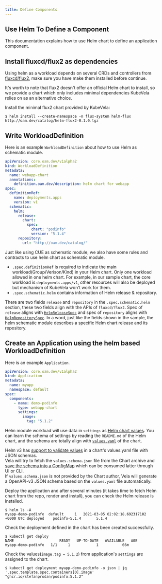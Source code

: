```yaml
---
title: Define Components
---
```


## Use Helm To Define a Component

This documentation explains how to use Helm chart to define an application component.

## Install fluxcd/flux2 as dependencies

Using helm as a workload depends on several CRDs and controllers from [fluxcd/flux2](https://github.com/fluxcd/flux2), make sure you have make them installed before continue.

It's worth to note that flux2 doesn't offer an official Helm chart to install,
so we provide a chart which only includes minimal dependencies KubeVela relies on as an alternative choice.

Install the minimal flux2 chart provided by KubeVela:
```shell
$ helm install --create-namespace -n flux-system helm-flux http://oam.dev/catalog/helm-flux2-0.1.0.tgz
```

## Write WorkloadDefinition 
Here is an example `WorkloadDefinition` about how to use Helm as schematic module.

```yaml
apiVersion: core.oam.dev/v1alpha2
kind: WorkloadDefinition
metadata:
  name: webapp-chart
  annotations:
    definition.oam.dev/description: helm chart for webapp
spec:
  definitionRef:
    name: deployments.apps
    version: v1
  schematic:
    helm:
      release:
        chart:
          spec:
            chart: "podinfo"
            version: "5.1.4"
      repository:
        url: "http://oam.dev/catalog/"
```

Just like using CUE as schematic module, we also have some rules and contracts to use helm chart as schematic module.

- `.spec.definitionRef` is required to indicate the main workload(Group/Verison/Kind) in your Helm chart.
Only one workload allowed in one helm chart.
For example, in our sample chart, the core workload is `deployments.apps/v1`, other resources will also be deployed but mechanism of KubeVela won't work for them.
- `.spec.schematic.helm` contains information of Helm release & repository.

There are two fields `release` and `repository` in the `.spec.schematic.helm` section, these two fields align with the APIs of `fluxcd/flux2`. Spec of `release` aligns with [`HelmReleaseSpec`](https://github.com/fluxcd/helm-controller/blob/main/docs/api/helmrelease.md) and spec of `repository` aligns with [`HelmRepositorySpec`](https://github.com/fluxcd/source-controller/blob/main/docs/api/source.md#source.toolkit.fluxcd.io/v1beta1.HelmRepository).
In a word, just like the fields shown in the sample, the helm schematic module describes a specific Helm chart release and its repository.

## Create an Application using the helm based WorkloadDefinition

Here is an example `Application`.

```yaml
apiVersion: core.oam.dev/v1alpha2
kind: Application
metadata:
  name: myapp
  namespace: default
spec:
  components:
    - name: demo-podinfo 
      type: webapp-chart 
      settings: 
        image:
          tag: "5.1.2"
```
Helm module workload will use data in `settings` as [Helm chart values](https://github.com/captainroy-hy/podinfo/blob/master/charts/podinfo/values.yaml).
You can learn the schema of settings by reading the `README.md` of the Helm
chart, and the schema are totally align with
[`values.yaml`](https://github.com/captainroy-hy/podinfo/blob/master/charts/podinfo/values.yaml)
of the chart.  

Helm v3 has [support to validate
values](https://helm.sh/docs/topics/charts/#schema-files) in a chart's
values.yaml file with JSON schemas.  
Vela will try to fetch the `values.schema.json` file from the Chart archive and
[save the schema into a
ConfigMap](https://kubevela.io/#/en/platform-engineers/openapi-v3-json-schema.md)
which can be consumed latter through UI or CLI.  
If `values.schema.json` is not provided by the Chart author, Vela will generate a
OpenAPI-v3 JSON schema based on the `values.yaml` file automatically.  

Deploy the application and after several minutes (it takes time to fetch Helm chart from the repo, render and install), you can check the Helm release is installed.
```shell
$ helm ls -A
myapp-demo-podinfo	default  	1 	2021-03-05 02:02:18.692317102 +0000 UTC	deployed	podinfo-5.1.4   	5.1.4
```
Check the deployment defined in the chart has been created successfully.
```shell
$ kubectl get deploy
NAME                     READY   UP-TO-DATE   AVAILABLE   AGE
myapp-demo-podinfo   1/1     1            1           66m
```

Check the values(`image.tag = 5.1.2`) from application's `settings` are assigned to the chart.
```shell
$ kubectl get deployment myapp-demo-podinfo -o json | jq '.spec.template.spec.containers[0].image'
"ghcr.io/stefanprodan/podinfo:5.1.2"
```
